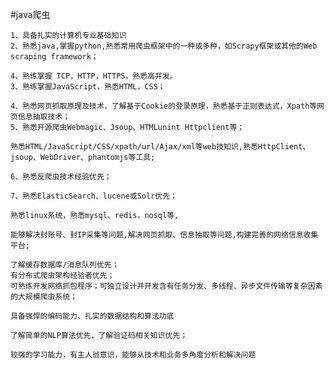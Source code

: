 #java爬虫
    
    1、具备扎实的计算机专业基础知识
    2、熟悉java,掌握python,熟悉常用爬虫框架中的一种或多种，如Scrapy框架或其他的Web scraping framework；
    
    4、熟练掌握 TCP，HTTP，HTTPS，熟悉高并发。
    3、熟练掌握JavaScript，熟悉HTML，CSS；
    
    4、熟悉网页抓取原理及技术，了解基于Cookie的登录原理，熟悉基于正则表达式，Xpath等网页信息抽取技术；
    5、熟悉开源爬虫Webmagic、Jsoup、HTMLunint Httpclient等；
    
    熟悉HTML/JavaScript/CSS/xpath/url/Ajax/xml等web技知识,熟悉HttpClient、jsoup、WebDriver、phantomjs等工具;

    6、熟悉反爬虫技术经验优先；
    
    7、熟悉ElasticSearch、lucene或Solr优先；
    
    熟悉linux系统，熟悉mysql、redis，nosql等,
    
    能够解决封账号、封IP采集等问题,解决网页抓取、信息抽取等问题,构建完善的网络信息收集平台;
    
    了解缓存数据库/消息队列优先； 
    有分布式爬虫架构经验者优先；
    可熟练开发网络抓包程序；可独立设计并开发含有任务分发、多线程、异步文件传输等复杂因素的大规模爬虫系统；
    
    具备强悍的编码能力、扎实的数据结构和算法功底 
    
    了解简单的NLP算法优先，了解验证码相关知识优先；

    较强的学习能力，有主人翁意识，能够从技术和业务多角度分析和解决问题
